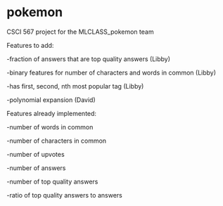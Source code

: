 # pokemon
CSCI 567 project for the MLCLASS_pokemon team

Features to add:

-fraction of answers that are top quality answers (Libby)

-binary features for number of characters and words in common (Libby)

-has first, second, nth most popular tag (Libby)

-polynomial expansion (David)

Features already implemented:

-number of words in common

-number of characters in common

-number of upvotes

-number of answers

-number of top quality answers

-ratio of top quality answers to answers
